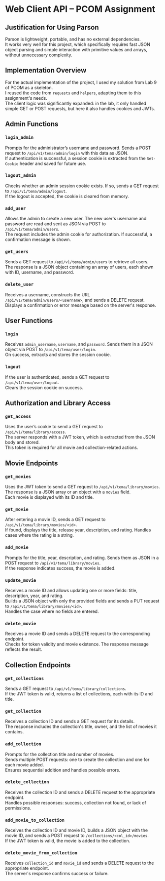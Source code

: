 # Web Client API – PCOM Assignment

## Justification for Using Parson

Parson is lightweight, portable, and has no external dependencies.  
It works very well for this project, which specifically requires fast JSON object parsing and simple interaction with primitive values and arrays, without unnecessary complexity.

## Implementation Overview

For the actual implementation of the project, I used my solution from Lab 9 of PCOM as a skeleton.  
I reused the code from `requests` and `helpers`, adapting them to this assignment's needs.  
The client logic was significantly expanded: in the lab, it only handled simple GET or POST requests, but here it also handles cookies and JWTs.

## Admin Functions

### `login_admin`
Prompts for the administrator’s username and password. Sends a POST request to `/api/v1/tema/admin/login` with this data as JSON.  
If authentication is successful, a session cookie is extracted from the `Set-Cookie` header and saved for future use.

### `logout_admin`
Checks whether an admin session cookie exists. If so, sends a GET request to `/api/v1/tema/admin/logout`.  
If the logout is accepted, the cookie is cleared from memory.

### `add_user`
Allows the admin to create a new user. The new user's username and password are read and sent as JSON via POST to `/api/v1/tema/admin/users`.  
The request includes the admin cookie for authorization. If successful, a confirmation message is shown.

### `get_users`
Sends a GET request to `/api/v1/tema/admin/users` to retrieve all users.  
The response is a JSON object containing an array of users, each shown with ID, username, and password.

### `delete_user`
Receives a username, constructs the URL `/api/v1/tema/admin/users/<username>`, and sends a DELETE request.  
Displays a confirmation or error message based on the server's response.

## User Functions

### `login`
Receives `admin_username`, `username`, and `password`. Sends them in a JSON object via POST to `/api/v1/tema/user/login`.  
On success, extracts and stores the session cookie.

### `logout`
If the user is authenticated, sends a GET request to `/api/v1/tema/user/logout`.  
Clears the session cookie on success.

## Authorization and Library Access

### `get_access`
Uses the user’s cookie to send a GET request to `/api/v1/tema/library/access`.  
The server responds with a JWT token, which is extracted from the JSON body and stored.  
This token is required for all movie and collection-related actions.

## Movie Endpoints

### `get_movies`
Uses the JWT token to send a GET request to `/api/v1/tema/library/movies`.  
The response is a JSON array or an object with a `movies` field.  
Each movie is displayed with its ID and title.

### `get_movie`
After entering a movie ID, sends a GET request to `/api/v1/tema/library/movies/<id>`.  
If found, displays the title, release year, description, and rating. Handles cases where the rating is a string.

### `add_movie`
Prompts for the title, year, description, and rating. Sends them as JSON in a POST request to `/api/v1/tema/library/movies`.  
If the response indicates success, the movie is added.

### `update_movie`
Receives a movie ID and allows updating one or more fields: title, description, year, and rating.  
Builds a JSON object with only the provided fields and sends a PUT request to `/api/v1/tema/library/movies/<id>`.  
Handles the case where no fields are entered.

### `delete_movie`
Receives a movie ID and sends a DELETE request to the corresponding endpoint.  
Checks for token validity and movie existence. The response message reflects the result.

## Collection Endpoints

### `get_collections`
Sends a GET request to `/api/v1/tema/library/collections`.  
If the JWT token is valid, returns a list of collections, each with its ID and title.

### `get_collection`
Receives a collection ID and sends a GET request for its details.  
The response includes the collection's title, owner, and the list of movies it contains.

### `add_collection`
Prompts for the collection title and number of movies.  
Sends multiple POST requests: one to create the collection and one for each movie added.  
Ensures sequential addition and handles possible errors.

### `delete_collection`
Receives the collection ID and sends a DELETE request to the appropriate endpoint.  
Handles possible responses: success, collection not found, or lack of permissions.

### `add_movie_to_collection`
Receives the collection ID and movie ID, builds a JSON object with the movie ID, and sends a POST request to `/collections/<col_id>/movies`.  
If the JWT token is valid, the movie is added to the collection.

### `delete_movie_from_collection`
Receives `collection_id` and `movie_id` and sends a DELETE request to the appropriate endpoint.  
The server's response confirms success or failure.
